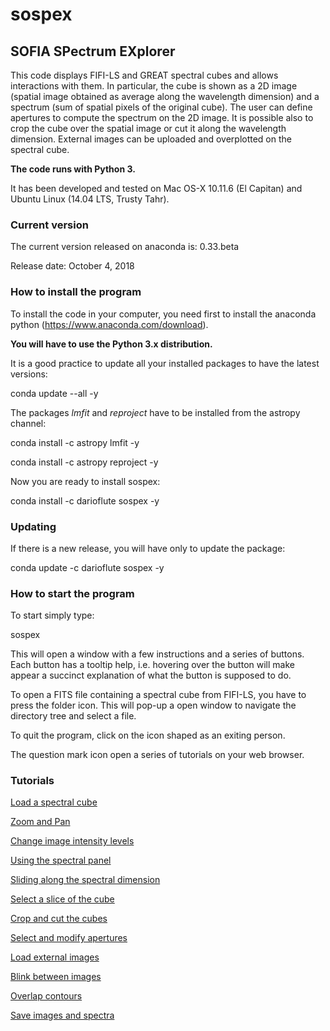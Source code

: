 # sospex

## SOFIA SPectrum EXplorer

This code displays FIFI-LS and GREAT spectral cubes and allows interactions with them.
In particular, the cube is shown as a 2D image (spatial image obtained as
average along the wavelength dimension) and a spectrum (sum of spatial pixels
of the original cube).
The user can define apertures to compute the spectrum on the 2D image.
It is possible also to crop the cube over the spatial image or cut it along
the wavelength dimension.
External images can be uploaded and overplotted on the spectral cube.

**The code runs with Python 3.**

It has been developed and tested on Mac OS-X 10.11.6 (El Capitan) and Ubuntu Linux (14.04 LTS, Trusty Tahr).

### Current version

The current version released on anaconda is: 0.33.beta 

Release date:  October 4, 2018

### How to install the program

To install the code in your computer, you need first to install the anaconda
python (https://www.anaconda.com/download).

**You will have to use the Python 3.x distribution.**

It is a good practice to update all your installed packages to have the latest versions:

conda update --all -y

The packages *lmfit* and *reproject* have to be installed from the astropy channel:

conda install -c astropy lmfit -y

conda install -c astropy reproject -y

Now you are ready to install sospex:

conda install -c darioflute sospex -y

### Updating

If there is a new release, you will have only to update the package:

conda update -c darioflute sospex -y


### How to start the program

To start simply type:

sospex

This will open a window with a few instructions and a series of buttons.
Each button has a tooltip help, i.e. hovering over the button will make appear
a succinct explanation of what the button is supposed to do.

To open a FITS file containing a spectral cube from FIFI-LS, you have to
press the folder icon. This will pop-up a open window to navigate the directory
tree and select a file.

To quit the program, click on the icon shaped as an exiting person.

The question mark icon open a series of tutorials on your web browser.

### Tutorials

[Load a spectral cube](sospex/help/start.ipynb)

[Zoom and Pan](sospex/help/zoom.ipynb)

[Change image intensity levels](sospex/help/intensity.ipynb)

[Using the spectral panel](sospex/help/specpanel.ipynb)

[Sliding along the spectral dimension](sospex/help/slider.ipynb)

[Select a slice of the cube](sospex/help/slice.ipynb)

[Crop and cut the cubes](sospex/help/cutcrop.ipynb)

[Select and modify apertures](sospex/help/apertures.ipynb)

[Load external images](sospex/help/extimages.ipynb)

[Blink between images](sospex/help/blink.ipynb)

[Overlap contours](sospex/help/contours.ipynb)

[Save images and spectra](sospex/help/save.ipynb)
